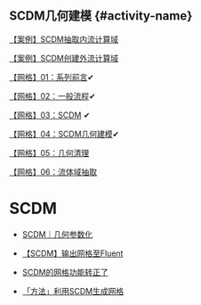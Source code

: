 ## SCDM几何建模 {#activity-name}

[【案例】SCDM抽取内流计算域](https://mp.weixin.qq.com/s?__biz=MzIyMzE2NDM1OQ==&mid=2247484886&idx=1&sn=90e7a78d6c42e39755e1de59da86019c&scene=21#wechat_redirect)

[【案例】SCDM创建外流计算域](https://mp.weixin.qq.com/s?__biz=MzIyMzE2NDM1OQ==&mid=2247484889&idx=1&sn=75c925a0cd40998cd24c5385e89b05ff&scene=21#wechat_redirect)

[【网格】01：系列前言](https://mp.weixin.qq.com/s?__biz=MzIyMzE2NDM1OQ==&mid=2247484634&idx=1&sn=c0383d57131aaf80237de39811b07eb8&scene=21#wechat_redirect)✔

[【网格】02：一般流程](https://mp.weixin.qq.com/s?__biz=MzIyMzE2NDM1OQ==&mid=2247484634&idx=2&sn=5e640ac1e80c1c27d8af787a1dd1d760&scene=21#wechat_redirect)✔

[【网格】03：SCDM](https://mp.weixin.qq.com/s?__biz=MzIyMzE2NDM1OQ==&mid=2247484638&idx=1&sn=0d16d61be5a584e256bbc64ffc9ca0c1&scene=21#wechat_redirect) ✔

[【网格】04：SCDM几何建模](https://mp.weixin.qq.com/s?__biz=MzIyMzE2NDM1OQ==&mid=2247484642&idx=1&sn=75b847fc79b492ed502f84f733a9e607&scene=21#wechat_redirect)✔

[【网格】05：几何清理](https://mp.weixin.qq.com/s?__biz=MzIyMzE2NDM1OQ==&mid=2247484646&idx=1&sn=709cb29e9722ef1c8dcb38b9decd024d&scene=21#wechat_redirect)

[【网格】06：流体域抽取](https://mp.weixin.qq.com/s?__biz=MzIyMzE2NDM1OQ==&mid=2247484646&idx=2&sn=5617e162aafdef02fc0bc3589183250b&scene=21#wechat_redirect)

# SCDM

* [SCDM｜几何参数化](http://mp.weixin.qq.com/s?__biz=MzIyMzE2NDM1OQ==&mid=2247486086&idx=1&sn=b99f20e90243b35975151bc3540e12d9&chksm=e823282edf54a138b9581df97a28baa1dbfaadbdbe7ddb52c3e9b8611b8d466a2bc4f8804037&scene=21#wechat_redirect)

* [【SCDM】输出网格至Fluent](http://mp.weixin.qq.com/s?__biz=MzIyMzE2NDM1OQ==&mid=2247486025&idx=1&sn=ea2a10ad634e06fee099c35179aeb49a&chksm=e82328e1df54a1f745f424e9aa989460ddd35ee8693ca95d670e2cfd21e8eb4cdb9126a015f6&scene=21#wechat_redirect)

* [SCDM的网格功能转正了](http://mp.weixin.qq.com/s?__biz=MzIyMzE2NDM1OQ==&mid=2247486020&idx=1&sn=a75f258d3986aa529fc7bc2d0c39f713&chksm=e82328ecdf54a1fabd58065c6d6271968f44596932d709064a3981069d23a658e107fd27ca65&scene=21#wechat_redirect)

* [「方法」利用SCDM生成网格](http://mp.weixin.qq.com/s?__biz=MzIyMzE2NDM1OQ==&mid=2247485840&idx=1&sn=55dadf54f7ee386b719486f808c95ebb&chksm=e8232b38df54a22e2e75d0e5233784a38f1b3e7d8d2237e842db3a8213ac0cddaafbbd256cb0&scene=21#wechat_redirect)



